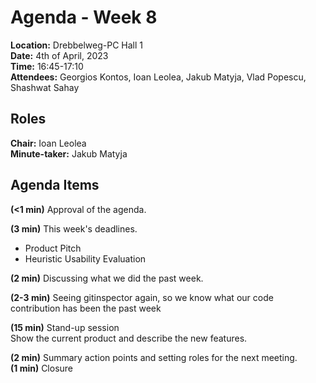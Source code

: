 # Agenda - Week 8  
**Location:** Drebbelweg-PC Hall 1  
**Date:** 4th of April, 2023  
**Time:** 16:45-17:10  
**Attendees:** Georgios Kontos, Ioan Leolea, Jakub Matyja, Vlad Popescu, Shashwat Sahay  

## Roles
**Chair:** Ioan Leolea  
**Minute-taker:** Jakub Matyja  


## Agenda Items

**(<1 min)** Approval of the agenda.  

**(3 min)** This week's deadlines.  
- Product Pitch
- Heuristic Usability Evaluation

**(2 min)** Discussing what we did the past week.  

**(2-3 min)** Seeing gitinspector again, so we know what our code contribution has been the past week

**(15 min)** Stand-up session  
Show the current product and describe the new features.  

**(2 min)** Summary action points and setting roles for the next meeting.  
**(1 min)**	Closure
